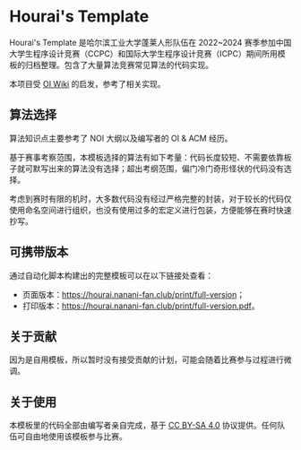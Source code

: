 # Hourai's Template

Hourai's Template 是哈尔滨工业大学蓬莱人形队伍在 2022~2024 赛季参加中国大学生程序设计竞赛（CCPC）和国际大学生程序设计竞赛（ICPC）期间所用模板的归档整理。包含了大量算法竞赛常见算法的代码实现。

本项目受 [OI Wiki](https://oi-wiki.org/) 的启发，参考了相关实现。

## 算法选择

算法知识点主要参考了 NOI 大纲以及编写者的 OI & ACM 经历。

基于赛事考察范围，本模板选择的算法有如下考量：代码长度较短、不需要依靠板子就可默写出来的算法没有选择；超出考纲范围，偏门冷门奇形怪状的代码没有选择。


考虑到赛时有限的机时，大多数代码没有经过严格完整的封装，对于较长的代码仅使用命名空间进行组织，也没有使用过多的宏定义进行包装，方便能够在赛时快速抄写。

## 可携带版本

通过自动化脚本构建出的完整模板可以在以下链接处查看：

- 页面版本：<https://hourai.nanani-fan.club/print/full-version>；
- 打印版本：<https://hourai.nanani-fan.club/print/full-version.pdf>。

## 关于贡献

因为是自用模板，所以暂时没有接受贡献的计划，可能会随着比赛参与过程进行微调。

## 关于使用

本模板里的代码全部由编写者亲自完成，基于 [CC BY-SA 4.0](https://creativecommons.org/licenses/by-sa/4.0/deed.en) 协议提供。任何队伍可自由地使用该模板参与比赛。
